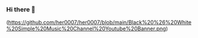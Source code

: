 ### Hi there 👋

(https://github.com/her0007/her0007/blob/main/Black%20%26%20White%20Simple%20Music%20Channel%20Youtube%20Banner.png)
